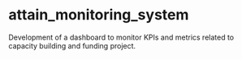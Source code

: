# attain_monitoring_system
Development of a dashboard to monitor KPIs and metrics related to capacity building and funding project.
